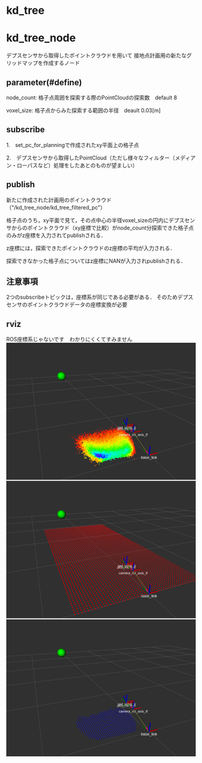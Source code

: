 # kd_tree
# kd_tree_node
デプスセンサから取得したポイントクラウドを用いて
接地点計画用の新たなグリッドマップを作成するノード

## parameter(#define)
node_count: 格子点周囲を探索する際のPointCloudの探索数　default 8

voxel_size: 格子点からみた探索する範囲の半径　deault 0.03[m]

## subscribe
1.　set_pc_for_planningで作成されたxy平面上の格子点

2.　デプスセンサから取得したPointCloud（ただし様々なフィルター（メディアン・ローパスなど）処理をしたあとのものが望ましい）

## publish
新たに作成された計画用のポイントクラウド（"/kd_tree_node/kd_tree_filtered_pc"）

格子点のうち，xy平面で見て，その点中心の半径voxel_sizeの円内にデプスセンサからのポイントクラウド（xy座標で比較）がnode_count分探索できた格子点のみがz座標を入力されてpublishされる．

z座標には，探索できたポイントクラウドのz座標の平均が入力される．

探索できなかった格子点についてはz座標にNANが入力されpublishされる．

## 注意事項
2つのsubscribeトピックは，座標系が同じである必要がある．
そのためデプスセンサのポイントクラウドデータの座標変換が必要

## rviz
ROS座標系じゃないです　わかりにくくてすみません
![sensor](fig/sensor.png)
![sensor](fig/lattice_xy.png)
![sensor](fig/publish_map.png)